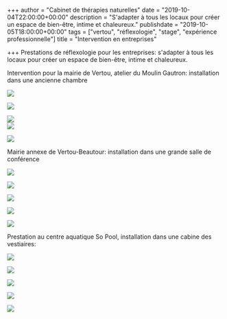 +++
author = "Cabinet de thérapies naturelles"
date = "2019-10-04T22:00:00+00:00"
description = "S'adapter à tous les locaux pour créer un espace de bien-être, intime et chaleureux."
publishdate = "2019-10-05T18:00:00+00:00"
tags = ["vertou", "réflexologie", "stage", "expérience professionnelle"]
title = "Intervention en entreprises"

+++
Prestations de réflexologie pour les entreprises: s'adapter à tous les locaux pour créer un espace de bien-être, intime et chaleureux.

Intervention pour la mairie de Vertou, atelier du Moulin Gautron: installation dans une ancienne chambre

![](/IMG_20191003_085402.jpg)

![](/IMG_20191003_085353.jpg)

![](/IMG_20191003_085424.jpg)  
![](/IMG_20191003_085434.jpg)

![](/IMG_20191003_085622.jpg)

Mairie annexe de Vertou-Beautour: installation dans une grande salle de conférence

![](/IMG_20191004_084739.jpg)

![](/IMG_20191004_084751.jpg)

![](/IMG_20191004_084759.jpg)

![](/IMG_20191004_084804.jpg)

![](/IMG_20191004_084819.jpg)

Prestation au centre aquatique So Pool, installation dans une cabine des vestiaires:

![](/IMG_20190912_195903.jpg)

![](/IMG_20190912_200037.jpg)

![](/IMG_20190912_214740.jpg)

![](/IMG_20190924_095825_931.jpg)

![](/IMG_20190910_090109-1.jpg)